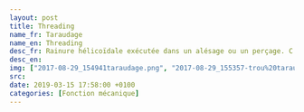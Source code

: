 ```yaml
---
layout: post
title: Threading
name_fr: Taraudage
name_en: Threading
desc_fr: Rainure hélicoïdale exécutée dans un alésage ou un perçage. C’est la forme qui a été réalisée dans un écrou. 
desc_en: 
img: ["2017-08-29_154941taraudage.png", "2017-08-29_155357-trou%20taraude.png"]
src: 
date: 2019-03-15 17:58:00 +0100
categories: [Fonction mécanique]
---
```

